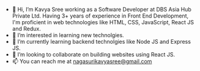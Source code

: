 - 👋 Hi, I’m Kavya Sree working as a Software Developer at DBS Asia Hub Private Ltd. Having 3+ years of experience in Front End Development, I'm proficient in web technologies like HTML, CSS, JavaScript, React JS and Redux.
- 👀 I’m interested in learning new technolgies.
- 🌱 I’m currently learning backend technolgies like Node JS and Express JS.
- 💞️ I’m looking to collaborate on building websites using React JS.
- 📫 You can reach me at nagasurikavyasree@gmail.com
<!--- 
KavyaSreeNagasuri/KavyaSreeNagasuri is a ✨ special ✨ repository because its `README.md` (this file) appears on your GitHub profile.
You can click the Preview link to take a look at your changes.
--->
